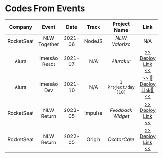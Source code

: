# Codes From Events

|  Company   |     Event     |  Date   |  Track  |     Project Name     |                                     Link                                      |
| :--------: | :-----------: | :-----: | :-----: | :------------------: | :---------------------------------------------------------------------------: |
| RocketSeat | NLW Together  | 2021-06 | NodeJS  |    _NLW Valoriza_    |                                      N/A                                      |
|   Alura    | Imersão React | 2021-07 |   N/A   |      _Alurakut_      |   [>> Deploy Link <<](https://alurakut-git-main-ledragox.vercel.app/login)    |
|   Alura    |  Imersão Dev  | 2021-10 |   N/A   | `1 Project/day (10)` |     [>> 🌟Deploy Link🌟 <<](https://ledragox.github.io/imersao-dev-2021/)     |
| RocketSeat |  NLW Return   | 2022-05 | Impulse |  _Feedback Widget_   | [>> Deploy Link <<](https://nlw-return-impulse-git-main-ledragox.vercel.app/) |
| RocketSeat |  NLW Return   | 2022-05 | Origin  |     _DoctorCare_     |      [>> Deploy Link <<](https://ledragox.github.io/nlw-return-origin/)       |
